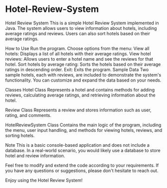 # Hotel-Review-System


Hotel Review System
This is a simple Hotel Review System implemented in Java. The system allows users to view information about hotels, including average ratings and reviews. Users can also sort hotels based on their average ratings.

How to Use
Run the program.
Choose options from the menu:
View all hotels: Displays a list of all hotels with their average ratings.
View hotel reviews: Allows users to enter a hotel name and see the reviews for that hotel.
Sort hotels by average rating: Sorts the hotels based on their average ratings in descending order.
Exit: Exits the program.
Sample Data
Two sample hotels, each with reviews, are included to demonstrate the system's functionality. You can customize and expand the data based on your needs.

Classes
Hotel Class
Represents a hotel and contains methods for adding reviews, calculating average ratings, and retrieving information about the hotel.

Review Class
Represents a review and stores information such as user, rating, and comments.

HotelReviewSystem Class
Contains the main logic of the program, including the menu, user input handling, and methods for viewing hotels, reviews, and sorting hotels.

Note
This is a basic console-based application and does not include a database. In a real-world scenario, you would likely use a database to store hotel and review information.

Feel free to modify and extend the code according to your requirements. If you have any questions or suggestions, please don't hesitate to reach out.

Enjoy using the Hotel Review System!
